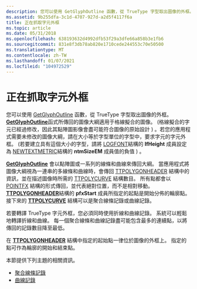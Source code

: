 ```yaml
---
description: 您可以使用 GetGlyphOutline 函數，從 TrueType 字型取出圖像的外框。
ms.assetid: 9b255dfa-3c1d-4707-927d-a2d5f4117f6a
title: 正在抓取字元外框
ms.topic: article
ms.date: 05/31/2018
ms.openlocfilehash: 638193632d4992dfb53f29a3dfe66a858b3e1fb6
ms.sourcegitcommit: 831e8f3db78ab820e1710cede244553c70e50500
ms.translationtype: MT
ms.contentlocale: zh-TW
ms.lasthandoff: 01/07/2021
ms.locfileid: "104972529"
---
```

# <a name="retrieving-character-outlines"></a>正在抓取字元外框

您可以使用 [GetGlyphOutline](/windows/desktop/api/Wingdi/nf-wingdi-getglyphoutlinea) 函數，從 TrueType 字型取出圖像的外框。 [**GetGlyphOutline**](/windows/win32/api/wingdi/nf-wingdi-getglyphoutlinea)函式所傳回的圖像大綱適用于格線擬合的圖像。  (格線擬合的字元已經過修改，因此其點陣圖影像會盡可能符合圖像的原始設計 ) 。若您的應用程式需要未修改的圖像大綱，請在大小等於字型單位的字型中，要求字元的字元外框。  (若要建立具有這個大小的字型，請將 [LOGFONT](/windows/win32/api/wingdi/ns-wingdi-logfonta)結構的 **lfHeight** 成員設定為 [NEWTEXTMETRIC](/windows/win32/api/wingdi/ns-wingdi-newtextmetrica)結構的 **ntmSizeEM** 成員值的負值 ) 。

[**GetGlyphOutline**](/windows/win32/api/wingdi/nf-wingdi-getglyphoutlinea) 會以點陣圖或一系列的線條和曲線來傳回大綱。 當應用程式將圖像大綱視為一連串的多線條和曲線時，會傳回 [TTPOLYGONHEADER](/windows/win32/api/wingdi/ns-wingdi-ttpolygonheader) 結構中的資訊，並在描述圖像時所需的 [TTPOLYCURVE](/windows/win32/api/wingdi/ns-wingdi-ttpolycurve) 結構數目。 所有點都會以 [POINTFX](/windows/win32/api/wingdi/ns-wingdi-pointfx) 結構的形式傳回，並代表絕對位置，而不是相對移動。 [**TTPOLYGONHEADER**](/windows/win32/api/wingdi/ns-wingdi-ttpolygonheader)結構的 **pfxStart** 成員所指定的起點是開始分佈的輪廓點。 接下來的 [**TTPOLYCURVE**](/windows/win32/api/wingdi/ns-wingdi-ttpolycurve) 結構可以是聚合線條記錄或曲線記錄。

若要轉譯 TrueType 字元外框，您必須同時使用折線和曲線記錄。 系統可以輕鬆地轉譯折線和曲線。 每一個聚合線條和曲線記錄盡可能包含最多的連續點，以將傳回的記錄數目降至最低。

在 [**TTPOLYGONHEADER**](/windows/win32/api/wingdi/ns-wingdi-ttpolygonheader) 結構中指定的起始點一律位於圖像的外框上。 指定的點可作為輪廓的開始和結束點。

本節提供下列主題的相關資訊。

-   [聚合線條記錄](polyline-records.md)
-   [曲線記錄](spline-records.md)

 

 
